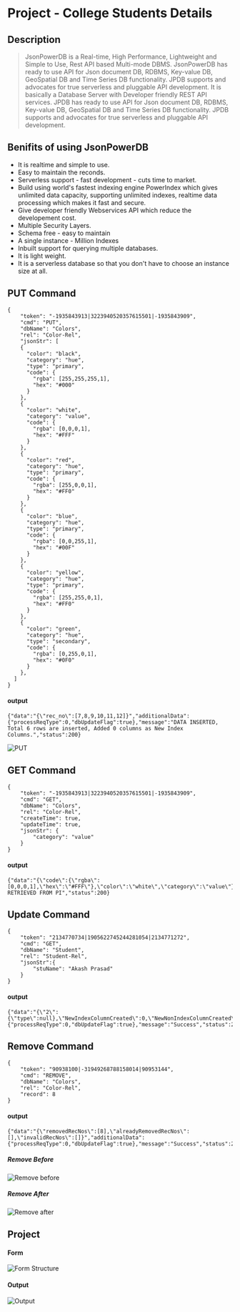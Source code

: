 # Project - College Students Details
## Description
> JsonPowerDB is a Real-time, High Performance, Lightweight and Simple to Use, Rest API based Multi-mode DBMS. JsonPowerDB has ready to use API for Json document DB, RDBMS, Key-value DB, GeoSpatial DB and Time Series DB functionality. JPDB supports and advocates for true serverless and pluggable API development.
> It is basically a Database Server with Developer friendly REST API services.
> JPDB has ready to use API for Json document DB, RDBMS, Key-value DB, GeoSpatial DB and Time Series DB functionality. JPDB supports and advocates for true serverless and pluggable API development.

## Benifits of using JsonPowerDB
- It is realtime and simple to use.
- Easy to maintain the reconds.
- Serverless support - fast development - cuts time to market.
- Build using world's fastest indexing engine PowerIndex which gives unlimited data capacity, supporting unlimited indexes, realtime data processing which makes it fast and secure.
- Give developer friendly Webservices API which reduce the developement cost.
- Multiple Security Layers.
- Schema free - easy to maintain
- A single instance - Million Indexes
- Inbuilt support for querying multiple databases.
- It is light weight.
- It is a serverless database so that you don't have to choose an instance size at all.

## PUT Command
```
{
    "token": "-1935843913|3223940520357615501|-1935843909",
    "cmd": "PUT",
    "dbName": "Colors",
    "rel": "Color-Rel",
    "jsonStr": [
    {
      "color": "black",
      "category": "hue",
      "type": "primary",
      "code": {
        "rgba": [255,255,255,1],
        "hex": "#000"
      }
    },
    {
      "color": "white",
      "category": "value",
      "code": {
        "rgba": [0,0,0,1],
        "hex": "#FFF"
      }
    },
    {
      "color": "red",
      "category": "hue",
      "type": "primary",
      "code": {
        "rgba": [255,0,0,1],
        "hex": "#FF0"
      }
    },
    {
      "color": "blue",
      "category": "hue",
      "type": "primary",
      "code": {
        "rgba": [0,0,255,1],
        "hex": "#00F"
      }
    },
    {
      "color": "yellow",
      "category": "hue",
      "type": "primary",
      "code": {
        "rgba": [255,255,0,1],
        "hex": "#FF0"
      }
    },
    {
      "color": "green",
      "category": "hue",
      "type": "secondary",
      "code": {
        "rgba": [0,255,0,1],
        "hex": "#0F0"
      }
    },
  ]
}
```
#### output
```
{"data":"{\"rec_no\":[7,8,9,10,11,12]}","additionalData":{"processReqType":0,"dbUpdateFlag":true},"message":"DATA INSERTED, Total 6 rows are inserted, Added 0 columns as New Index Columns.","status":200}
```
![PUT](https://user-images.githubusercontent.com/75253788/201490492-56d716f1-5753-4462-9c7c-c62fcf2a697d.png)

## GET Command
```
{
    "token": "-1935843913|3223940520357615501|-1935843909",
    "cmd": "GET",
    "dbName": "Colors",
    "rel": "Color-Rel",
  	"createTime": true,
    "updateTime": true,
    "jsonStr": {
        "category": "value"
    }
}
```
#### output
```
{"data":"{\"code\":{\"rgba\":[0,0,0,1],\"hex\":\"#FFF\"},\"color\":\"white\",\"category\":\"value\"}","message":"DATA RETRIEVED FROM PI","status":200}
```

## Update Command
```
{
    "token": "2134770734|1905622745244281054|2134771272",
    "cmd": "GET",
    "dbName": "Student",
    "rel": "Student-Rel",
    "jsonStr":{
        "stuName": "Akash Prasad"
    }
}
```
#### output
```
{"data":"{\"2\":{\"type\":null},\"NewIndexColumnCreated\":0,\"NewNonIndexColumnCreated\":0}","additionalData":{"processReqType":0,"dbUpdateFlag":true},"message":"Success","status":200}
```

## Remove Command
```
{
    "token": "90938100|-31949268788158014|90953144",
    "cmd": "REMOVE",
    "dbName": "Colors",
    "rel": "Color-Rel",
    "record": 8
}
```
#### output
```
{"data":"{\"removedRecNos\":[8],\"alreadyRemovedRecNos\":[],\"invalidRecNos\":[]}","additionalData":{"processReqType":0,"dbUpdateFlag":true},"message":"Success","status":200}
```
##### Remove Before
![Remove before](https://user-images.githubusercontent.com/75253788/201490758-baef5db0-1eb7-41aa-93ee-614df017f7e5.png)
##### Remove After
![Remove after](https://user-images.githubusercontent.com/75253788/201490762-dd0341ab-9d46-4dea-9090-deab96a0e80c.png)

## Project
#### Form
![Form Structure](https://user-images.githubusercontent.com/75253788/201481324-deb60c46-4928-4a58-a6d6-3ae5cee78a34.png)

#### Output
![Output](https://user-images.githubusercontent.com/75253788/201481333-1b99e3ba-d601-4360-8651-c9c62ee165fd.png)
